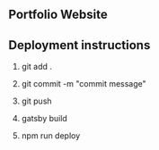 ## Portfolio Website


## Deployment instructions

1. git add .

2. git commit -m "commit message"

3. git push

4. gatsby build

5. npm run deploy